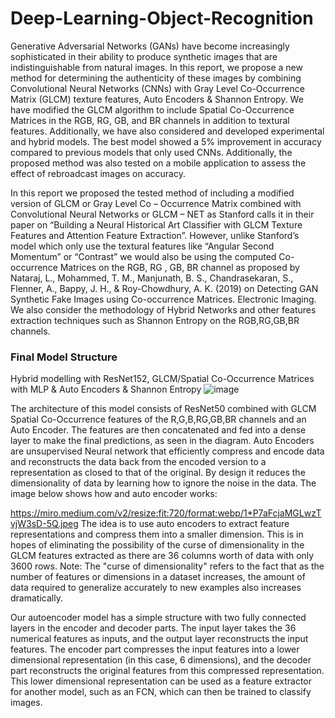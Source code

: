 # Deep-Learning-Object-Recognition
Generative Adversarial Networks (GANs) have become increasingly sophisticated in their ability to produce synthetic images that are indistinguishable from natural images. In this report, we propose a new method for determining the authenticity of these images by combining Convolutional Neural Networks (CNNs) with Gray Level Co-Occurrence Matrix (GLCM) texture features, Auto Encoders & Shannon Entropy. We have modified the GLCM algorithm to include Spatial Co-Occurrence Matrices in the RGB, RG, GB, and BR channels in addition to textural features. Additionally, we have also considered and developed experimental and hybrid models. The best model showed a 5% improvement in accuracy compared to previous models that only used CNNs. Additionally, the proposed method was also tested on a mobile application to assess the effect of rebroadcast images on accuracy.

In this report we proposed the tested method of including a modified version of GLCM or Gray Level Co – Occurrence Matrix combined with Convolutional Neural Networks or GLCM – NET as Stanford calls it in their paper on “Building a Neural Historical Art Classifier with GLCM Texture Features and Attention Feature Extraction”. However, unlike Stanford’s  model which only use the textural features like “Angular Second Momentum” or “Contrast” we would also be using the computed Co-occurrence Matrices on the RGB, RG , GB, BR channel as proposed by Nataraj, L., Mohammed, T. M., Manjunath, B. S., Chandrasekaran, S., Flenner, A., Bappy, J. H., & Roy-Chowdhury, A. K. (2019) on Detecting GAN Synthetic Fake Images using Co-occurrence Matrices. Electronic Imaging. We also consider the methodology of Hybrid Networks and other features extraction techniques such as Shannon Entropy on the RGB,RG,GB,BR channels.

### Final Model Structure
Hybrid modelling with ResNet152, GLCM/Spatial Co-Occurrence Matrices with MLP & Auto Encoders & Shannon Entropy
![image](https://github.com/CommanderCookyee/Deep-Learning-Object-Recognition/assets/107714889/4b581370-8556-4235-b07f-ab8b2ba167fe)

The architecture of this model consists of ResNet50 combined with GLCM Spatial Co-Occurrence features of the R,G,B,RG,GB,BR channels and an Auto Encoder. The features are then concatenated and fed into a dense layer to make the final predictions, as seen in the diagram. 
Auto Encoders are unsupervised Neural network that efficiently compress and encode data and reconstructs the data back from the encoded version to a representation as closed to that of the original. By design it reduces the dimensionality of data by learning how to ignore the noise in the data. 
The image below shows how and auto encoder works:
 
https://miro.medium.com/v2/resize:fit:720/format:webp/1*P7aFcjaMGLwzTvjW3sD-5Q.jpeg
The idea is to use auto encoders to extract feature representations and compress them into a smaller dimension. This is in hopes of eliminating the possibility of the curse of dimensionality in the GLCM features extracted as there are 36 columns worth of data with only 3600 rows. 
Note: The "curse of dimensionality" refers to the fact that as the number of features or dimensions in a dataset increases, the amount of data required to generalize accurately to new examples also increases dramatically.

Our autoencoder model has a simple structure with two fully connected layers in the encoder and decoder parts. The input layer takes the 36 numerical features as inputs, and the output layer reconstructs the input features. The encoder part compresses the input features into a lower dimensional representation (in this case, 6 dimensions), and the decoder part reconstructs the original features from this compressed representation. This lower dimensional representation can be used as a feature extractor for another model, such as an FCN, which can then be trained to classify images.

